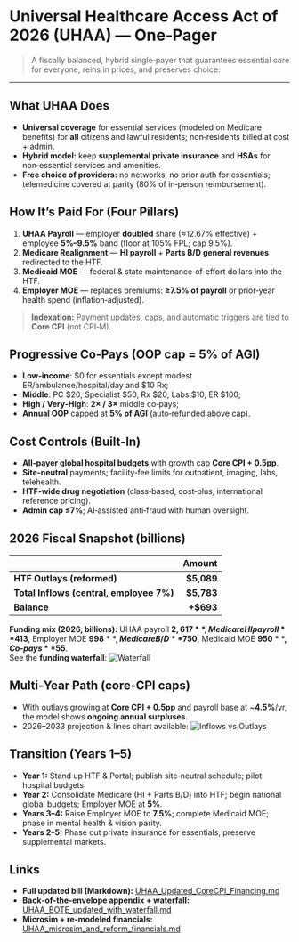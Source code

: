 # Universal Healthcare Access Act of 2026 (UHAA) — One‑Pager

> A fiscally balanced, hybrid single‑payer that guarantees essential care for everyone, reins in prices, and preserves choice.

---

## What UHAA Does
- **Universal coverage** for essential services (modeled on Medicare benefits) for **all** citizens and lawful residents; non‑residents billed at cost + admin.
- **Hybrid model:** keep **supplemental private insurance** and **HSAs** for non‑essential services and amenities.
- **Free choice of providers:** no networks, no prior auth for essentials; telemedicine covered at parity (80% of in‑person reimbursement).

## How It’s Paid For (Four Pillars)
1. **UHAA Payroll** — employer **doubled** share (≈12.67% effective) + employee **5%–9.5%** band (floor at 105% FPL; cap 9.5%).  
2. **Medicare Realignment** — **HI payroll** + **Parts B/D general revenues** redirected to the HTF.  
3. **Medicaid MOE** — federal & state maintenance‑of‑effort dollars into the HTF.  
4. **Employer MOE** — replaces premiums: **≥7.5% of payroll** or prior‑year health spend (inflation‑adjusted).

> **Indexation:** Payment updates, caps, and automatic triggers are tied to **Core CPI** (not CPI‑M).

## Progressive Co‑Pays (OOP cap = 5% of AGI)
- **Low‑income**: $0 for essentials except modest ER/ambulance/hospital/day and $10 Rx;  
- **Middle**: PC $20, Specialist $50, Rx $20, Labs $10, ER $100;  
- **High / Very‑High**: **2× / 3×** middle co‑pays;  
- **Annual OOP** capped at **5% of AGI** (auto‑refunded above cap).

## Cost Controls (Built‑In)
- **All‑payer global hospital budgets** with growth cap **Core CPI + 0.5pp**.  
- **Site‑neutral** payments; facility‑fee limits for outpatient, imaging, labs, telehealth.  
- **HTF‑wide drug negotiation** (class‑based, cost‑plus, international reference pricing).  
- **Admin cap ≤7%**; AI‑assisted anti‑fraud with human oversight.

## 2026 Fiscal Snapshot (billions)
|  | Amount |
|---|---:|
| **HTF Outlays (reformed)** | **$5,089** |
| **Total Inflows (central, employee 7%)** | **$5,783** |
| **Balance** | **+$693** |

**Funding mix (2026, billions):** UHAA payroll **$2,617**, Medicare HI payroll **$413**, Employer MOE **$998**, Medicare B/D **$750**, Medicaid MOE **$950**, Co‑pays **$55**.  
See the **funding waterfall**: ![Waterfall](sandbox:/mnt/data/UHAA_funding_waterfall_2026.png)

## Multi‑Year Path (core‑CPI caps)
- With outlays growing at **Core CPI + 0.5pp** and payroll base at ~**4.5%**/yr, the model shows **ongoing annual surpluses**.  
- 2026–2033 projection & lines chart available: ![Inflows vs Outlays](sandbox:/mnt/data/UHAA_projection_lines.png)

## Transition (Years 1–5)
- **Year 1:** Stand up HTF & Portal; publish site‑neutral schedule; pilot hospital budgets.  
- **Year 2:** Consolidate Medicare (HI + Parts B/D) into HTF; begin national global budgets; Employer MOE at **5%**.  
- **Years 3–4:** Raise Employer MOE to **7.5%**; complete Medicaid MOE; phase in mental health & vision parity.  
- **Years 2–5:** Phase out private insurance for essentials; preserve supplemental markets.

## Links
- **Full updated bill (Markdown):** [UHAA_Updated_CoreCPI_Financing.md](sandbox:/mnt/data/UHAA_Updated_CoreCPI_Financing.md)
- **Back‑of‑the‑envelope appendix + waterfall:** [UHAA_BOTE_updated_with_waterfall.md](sandbox:/mnt/data/UHAA_BOTE_updated_with_waterfall.md)
- **Microsim + re‑modeled financials:** [UHAA_microsim_and_reform_financials.md](sandbox:/mnt/data/UHAA_microsim_and_reform_financials.md)

